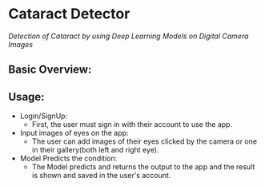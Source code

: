 # Cataract Detector
*Detection of Cataract by using Deep Learning Models on Digital Camera Images*

## Basic Overview:

## Usage:
- Login/SignUp:
	+ First, the user must sign in with their account to use the app.
- Input images of eyes on the app:
	+ The user can add images of their eyes clicked by the camera or one in their gallery(both left and right eye).
- Model Predicts the condition: 
	+ The Model predicts and returns the output to the app and the result is shown and saved in the user's account.